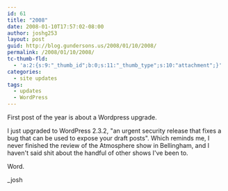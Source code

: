 ```yaml
---
id: 61
title: "2008"
date: 2008-01-10T17:57:02-08:00
author: joshg253
layout: post
guid: http://blog.gundersons.us/2008/01/10/2008/
permalink: /2008/01/10/2008/
tc-thumb-fld:
  - 'a:2:{s:9:"_thumb_id";b:0;s:11:"_thumb_type";s:10:"attachment";}'
categories:
  - site updates
tags:
  - updates
  - WordPress
---
```

First post of the year is about a Wordpress upgrade.

I just upgraded to WordPress 2.3.2, "an urgent security release that fixes a bug that can be used to expose your draft posts". Which reminds me, I never finished the review of the Atmosphere show in Bellingham, and I haven't said shit about the handful of other shows I've been to.

Word.

_josh
